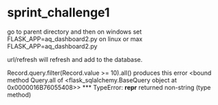 # sprint_challenge1

go to parent directory and then
on windows set FLASK_APP=aq_dashboard2.py
on linux or max FLASK_APP=aq_dashboard2.py

url/refresh will refresh and add to the database.

Record.query.filter(Record.value >= 10).all()
produces this error
<bound method Query.all of <flask_sqlalchemy.BaseQuery object at 0x0000016B76055408>>
*** TypeError: __repr__ returned non-string (type method)

